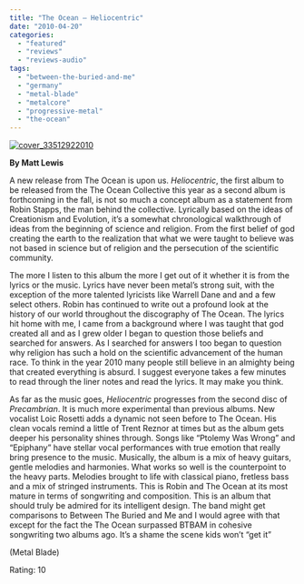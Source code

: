 ```yaml
---
title: "The Ocean – Heliocentric"
date: "2010-04-20"
categories: 
  - "featured"
  - "reviews"
  - "reviews-audio"
tags: 
  - "between-the-buried-and-me"
  - "germany"
  - "metal-blade"
  - "metalcore"
  - "progressive-metal"
  - "the-ocean"
---
```


[![cover_33512922010](http://www.hellbound.ca/wp-content/uploads/2010/04/cover_33512922010.jpg "cover_33512922010")](http://www.hellbound.ca/wp-content/uploads/2010/04/cover_33512922010.jpg)

**By Matt Lewis**

A new release from The Ocean is upon us. _Heliocentric_, the first album to be released from the The Ocean Collective this year as a second album is forthcoming in the fall, is not so much a concept album as a statement from Robin Stapps, the man behind the collective. Lyrically based on the ideas of Creationism and Evolution, it’s a somewhat chronological walkthrough of ideas from the beginning of science and religion. From the first belief of god creating the earth to the realization that what we were taught to believe was not based in science but of religion and the persecution of the scientific community.

The more I listen to this album the more I get out of it whether it is from the lyrics or the music. Lyrics have never been metal’s strong suit, with the exception of the more talented lyricists like Warrell Dane and and a few select others. Robin has continued to write out a profound look at the history of our world throughout the discography of The Ocean. The lyrics hit home with me, I came from a background where I was taught that god created all and as I grew older I began to question those beliefs and searched for answers. As I searched for answers I too began to question why religion has such a hold on the scientific advancement of the human race. To think in the year 2010 many people still believe in an almighty being that created everything is absurd. I suggest everyone takes a few minutes to read through the liner notes and read the lyrics. It may make you think.

As far as the music goes, _Heliocentric_ progresses from the second disc of _Precambrian_. It is much more experimental than previous albums. New vocalist Loic Rosetti adds a dynamic not seen before to The Ocean. His clean vocals remind a little of Trent Reznor at times but as the album gets deeper his personality shines through. Songs like “Ptolemy Was Wrong” and “Epiphany” have stellar vocal performances with true emotion that really bring presence to the music. Musically, the album is a mix of heavy guitars, gentle melodies and harmonies. What works so well is the counterpoint to the heavy parts. Melodies brought to life with classical piano, fretless bass and a mix of stringed instruments. This is Robin and The Ocean at its most mature in terms of songwriting and composition. This is an album that should truly be admired for its intelligent design. The band might get comparisons to Between The Buried and Me and I would agree with that except for the fact the The Ocean surpassed BTBAM in cohesive songwriting two albums ago. It’s a shame the scene kids won’t “get it”

(Metal Blade)

Rating: 10
